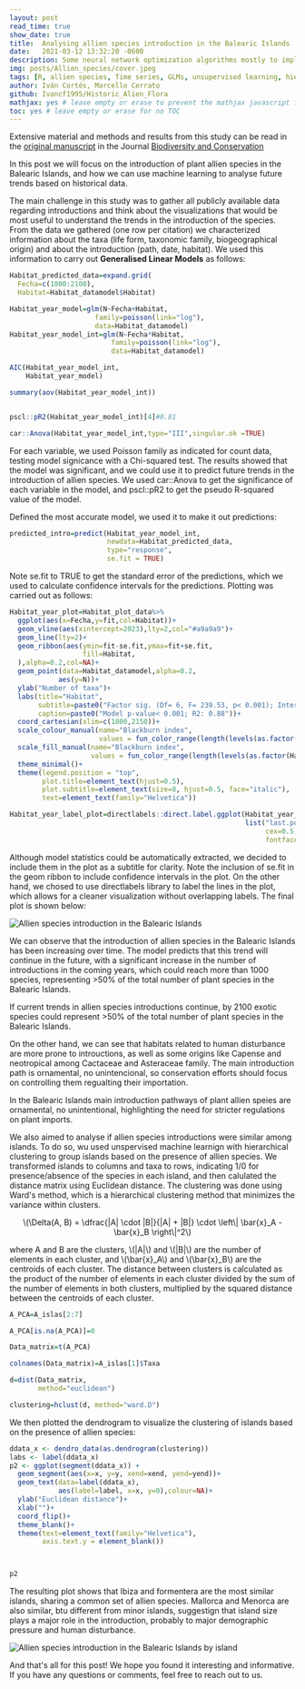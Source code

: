 ```yaml
---
layout: post
read_time: true
show_date: true
title:  Analysing allien species introduction in the Balearic Islands
date:   2021-03-12 13:32:20 -0600
description: Some neural network optimization algorithms mostly to implement momentum when doing back propagation.
img: posts/Allien_species/cover.jpeg
tags: [R, allien species, Time series, GLMs, unsupervised learning, hierarchical clustering]
author: Iván Cortés, Marcello Cerrato
github: Ivancf1995/Historic_Alien_Flora
mathjax: yes # leave empty or erase to prevent the mathjax javascript from loading
toc: yes # leave empty or erase for no TOC
---
```


Extensive material and methods and results from this study can be read in the [original manuscript](https://doi.org/10.1007/s10531-023-02620-z) in the Journal [Biodiversity and Conservation](https://link.springer.com/journal/10531)

In this post we will focus on the introduction of plant allien species in the Balearic Islands, and how we can use machine learning to analyse future trends based on historical data. 

The main challenge in this study was to gather all publicly available data regarding introductions and think about the visualizations that would be most useful to understand the trends in the introduction of the species. From the data we gathered (one row per citation) we characterized information about the taxa (life form, taxonomic family, biogeographical origin) and about the introduction (path, date, habitat). We used this information to carry out **Generalised Linear Models** as follows:

```r
Habitat_predicted_data=expand.grid(
  Fecha=c(1800:2100),
  Habitat=Habitat_datamodel$Habitat)

Habitat_year_model=glm(N~Fecha+Habitat,
                     family=poisson(link="log"),
                     data=Habitat_datamodel)
Habitat_year_model_int=glm(N~Fecha*Habitat,
                         family=poisson(link="log"),
                         data=Habitat_datamodel)

AIC(Habitat_year_model_int,
    Habitat_year_model)

summary(aov(Habitat_year_model_int))


pscl::pR2(Habitat_year_model_int)[4]#0.81

car::Anova(Habitat_year_model_int,type="III",singular.ok =TRUE)
```

For each variable, we used Poisson family as indicated for count data, testing model signicance with a Chi-squared test. The results showed that the model was significant, and we could use it to predict future trends in the introduction of allien species. We used car::Anova to get the significance of each variable in the model, and pscl::pR2 to get the pseudo R-squared value of the model.

Defined the most accurate model, we used it to make it out predictions:

```r
predicted_intro=predict(Habitat_year_model_int,
                        newdata=Habitat_predicted_data,
                        type="response",
                        se.fit = TRUE)
```

Note se.fit to TRUE to get the standard error of the predictions, which we used to calculate confidence intervals for the predictions. Plotting was carried out as follows:

```r
Habitat_year_plot=Habitat_plot_data%>%
  ggplot(aes(x=Fecha,y=fit,col=Habitat))+
  geom_vline(aes(xintercept=2023),lty=2,col="#a9a9a9")+
  geom_line(lty=2)+
  geom_ribbon(aes(ymin=fit-se.fit,ymax=fit+se.fit,
                  fill=Habitat,
  ),alpha=0.2,col=NA)+
  geom_point(data=Habitat_datamodel,alpha=0.2,
            aes(y=N))+
  ylab("Number of taxa")+
  labs(title="Habitat",
       subtitle=paste0("Factor sig. (Df= 6, F= 239.53, p< 0.001); Interaction sig. (Df=6 , LR= 58.64, p< 0.001)"),
       caption=paste0("Model p-value< 0.001; R2: 0.88"))+
  coord_cartesian(xlim=c(1800,2150))+
  scale_colour_manual(name="Blackburn index",
                      values = fun_color_range(length(levels(as.factor(Habitat_datamodel$Habitat)))))+
  scale_fill_manual(name="Blackburn index",
                    values = fun_color_range(length(levels(as.factor(Habitat_datamodel$Habitat)))))+
  theme_minimal()+
  theme(legend.position = "top",
        plot.title=element_text(hjust=0.5),
        plot.subtitle=element_text(size=8, hjust=0.5, face="italic"),
        text=element_text(family="Helvetica"))

Habitat_year_label_plot=directlabels::direct.label.ggplot(Habitat_year_plot,
                                                          list("last.points",
                                                               cex=0.5,
                                                               fontface="bold"))
```

Although model statistics could be automatically extracted, we decided to include them in the plot as a subtitle for clarity.  Note the inclusion of se.fit in the geom ribbon to include confidence intervals in the plot. On the other hand, we chosed to use directlabels library to label the lines in the plot, which allows for a cleaner visualization without overlapping labels. The final plot is shown below:

![Allien species introduction in the Balearic Islands](./assets/img/posts/Allien_species/trends.jpg)

We can observe that the introduction of allien species in the Balearic Islands has been increasing over time. The model predicts that this trend will continue in the future, with a significant increase in the number of introductions in the coming years, which could reach more than 1000 species, representing >50% of the total number of plant species in the Balearic Islands.

<tweet>If current trends in allien species introductions continue, by 2100 exotic species could represent >50% of the total number of plant species in the Balearic Islands.</tweet>

On the other hand, we can see that habitats related to human disturbance are more prone to introuctions, as well as some origins like Capense and neotropical among Cactaceae and Asteraceae family. The main introduction path is ornamental, no unintencional, so conservation efforts should focus on controlling them regualting their importation. 

<tweet>In the Balearic Islands main introduction pathways of plant allien speies are ornamental, no unintentional, highlighting the need for stricter regulations on plant imports.</tweet>

We also aimed to analyse if allien species introductions were similar among islands. To do so, wu used unspervised machine learnign with hierarchical clustering to group islands based on the presence of allien species. We transformed islands to columns and taxa to rows, indicating 1/0 for presence/absence of the species in each island, and then calulated the distance matrix using Euclidean distance. The clustering was done using Ward's method, which is a hierarchical clustering method that minimizes the variance within clusters.

<p style="text-align:center">
\(\Delta(A, B) = \dfrac{|A| \cdot |B|}{|A| + |B|} \cdot \left\| \bar{x}_A - \bar{x}_B \right\|^2\)
</p>

<p>
where A and B are the clusters, \(|A|\) and \(|B|\) are the number of elements in each cluster, and \(\bar{x}_A\) and \(\bar{x}_B\) are the centroids of each cluster. The distance between clusters is calculated as the product of the number of elements in each cluster divided by the sum of the number of elements in both clusters, multiplied by the squared distance between the centroids of each cluster. 
</p>

```r
A_PCA=A_islas[2:7]

A_PCA[is.na(A_PCA)]=0

Data_matrix=t(A_PCA)

colnames(Data_matrix)=A_islas[1]$Taxa

d=dist(Data_matrix,
       method="euclidean")

clustering=hclust(d, method="ward.D")

```

We then plotted the dendrogram to visualize the clustering of islands based on the presence of allien species:

```r
ddata_x <- dendro_data(as.dendrogram(clustering))
labs <- label(ddata_x)
p2 <- ggplot(segment(ddata_x)) +
  geom_segment(aes(x=x, y=y, xend=xend, yend=yend))+
  geom_text(data=label(ddata_x),
            aes(label=label, x=x, y=0),colour=NA)+
  ylab("Euclidean distance")+
  xlab("")+
  coord_flip()+
  theme_blank()+
  theme(text=element_text(family="Helvetica"),
        axis.text.y = element_blank())



p2
```

The resulting plot shows that Ibiza and formentera are the most similar islands, sharing a common set of allien species. Mallorca and Menorca are also similar, btu different from minor islands, suggestign that island size plays a major role in the introduction, probably to major demographic pressure and human disturbance. 

![Allien species introduction in the Balearic Islands by island](./assets/img/posts/Allien_species/dendro.jpg)


And that's all for this post! We hope you found it interesting and informative. If you have any questions or comments, feel free to reach out to us.
